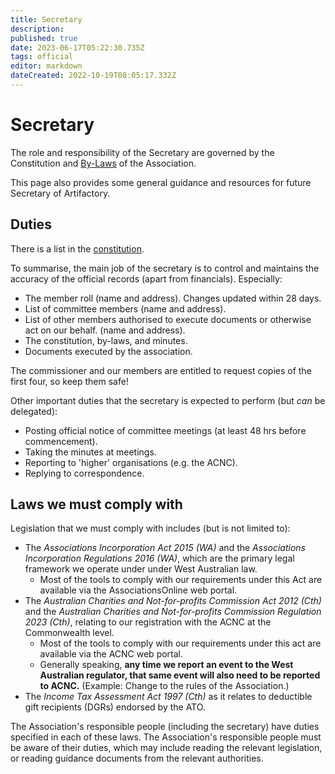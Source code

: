 ```yaml
---
title: Secretary
description: 
published: true
date: 2023-06-17T05:22:30.735Z
tags: official
editor: markdown
dateCreated: 2022-10-19T08:05:17.332Z
---
```


# Secretary

The role and responsibility of the Secretary are governed by the Constitution and [By-Laws](committeerulings) of the Association.

This page also provides some general guidance and resources for future Secretary of Artifactory.

## Duties

There is a list in the [constitution](/constitution).

To summarise, the main job of the secretary is to control and maintains the accuracy of the official records (apart from financials). Especially:

-   The member roll (name and address). Changes updated within 28 days.
-   List of committee members (name and address).
-   List of other members authorised to execute documents or otherwise act on our behalf. (name and address).
-   The constitution, by-laws, and minutes.
-   Documents executed by the association.

The commissioner and our members are entitled to request copies of the first four, so keep them safe!

Other important duties that the secretary is expected to perform (but *can* be delegated):

-   Posting official notice of committee meetings (at least 48 hrs before commencement).
-   Taking the minutes at meetings.
-   Reporting to 'higher' organisations (e.g. the ACNC).
-   Replying to correspondence.

## Laws we must comply with

Legislation that we must comply with includes (but is not limited to):

* The *Associations Incorporation Act 2015 (WA)* and the *Associations Incorporation Regulations 2016 (WA)*, which are the primary legal framework we operate under under West Australian law.
  * Most of the tools to comply with our requirements under this Act are available via the AssociationsOnline web portal.
* The *Australian Charities and Not-for-profits Commission Act 2012 (Cth)* and the *Australian Charities and Not-for-profits Commission Regulation 2023 (Cth)*, relating to our registration with the ACNC at the Commonwealth level.
  * Most of the tools to comply with our requirements under this act are available via the ACNC web portal.
  * Generally speaking, **any time we report an event to the West Australian regulator, that same event will also need to be reported to ACNC.** (Example: Change to the rules of the Association.)
* The *Income Tax Assessment Act 1997 (Cth)* as it relates to deductible gift recipients (DGRs) endorsed by the ATO.

The Association's responsible people (including the secretary) have duties specified in each of these laws. The Association's responsible people must be aware of their duties, which may include reading the relevant legislation, or reading guidance documents from the relevant authorities.